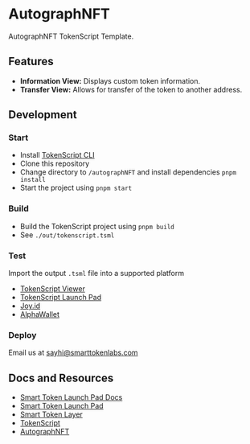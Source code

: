 # AutographNFT

AutographNFT TokenScript Template.

## Features

- **Information View:** Displays custom token information.
- **Transfer View:** Allows for transfer of the token to another address.

## Development

### Start

- Install [TokenScript CLI](https://www.npmjs.com/package/@tokenscript/cli)
- Clone this repository
- Change directory to `/autographNFT` and install dependencies `pnpm install`
- Start the project using `pnpm start`

### Build

- Build the TokenScript project using `pnpm build`
- See `./out/tokenscript.tsml`

### Test

Import the output `.tsml` file into a supported platform

- [TokenScript Viewer](https://viewer.tokenscript.org/)
- [TokenScript Launch Pad](https://smart-token-store.vercel.app/)
- [Joy.id](https://joy.id/) 
- [AlphaWallet](https://alphawallet.com/)

### Deploy

Email us at <sayhi@smarttokenlabs.com>

## Docs and Resources

- [Smart Token Launch Pad Docs](https://launchpad-doc.vercel.app/)
- [Smart Token Launch Pad](https://smart-token-store.vercel.app/)
- [Smart Token Layer](https://www.smartlayer.network/)
- [TokenScript](https://www.tokenscript.org/)
- [AutographNFT](https://autographnft.io/)



